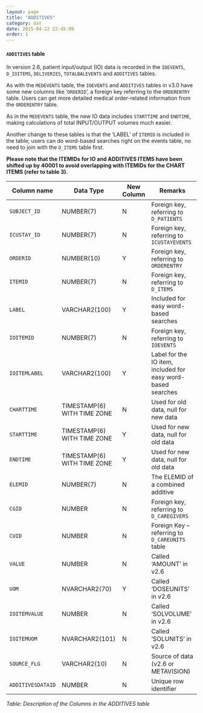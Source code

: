 ```yaml
---
layout: page
title: "ADDITIVES"
category: dat
date: 2015-04-22 22:45:09
order: 1
---
```


#### ```ADDITIVES``` table

In version 2.6, patient input/output (IO) data is recorded in the
```IOEVENTS```, ```D_IOITEMS```, ```DELIVERIES```, ```TOTALBALEVENTS``` and ```ADDITIVES``` tables.

As with the ```MEDEVENTS``` table, the ```IOEVENTS``` and ```ADDITIVES``` tables in v3.0 have some new columns like ‘```ORDERID```’, a foreign key referring to the ```ORDERENTRY``` table. Users can get more detailed medical order-related information from the ```ORDERENTRY``` table.

As in the ```MEDEVENTS``` table, the new IO data includes ```STARTTIME``` and
```ENDTIME```, making calculations of total INPUT/OUTPUT volumes much
easier.

Another change to these tables is that the ‘LABEL’ of ```ITEMID``` is included
in the table; users can do word-based searches right on the events
table, no need to join with the ```D_ITEMS``` table first.

**Please note that the ITEMIDs for IO and ADDITIVES ITEMS have been
shifted up by 40001 to avoid overlapping with ITEMIDs for the CHART
ITEMS (refer to table 3).**

Column name | Data Type | New Column  | Remarks
--- | --- | --- | ---
```SUBJECT_ID``` | NUMBER(7) | N | Foreign key, referring to ```D_PATIENTS```
```ICUSTAY_ID``` | NUMBER(7) | N | Foreign key, referring to ```ICUSTAYEVENTS```
```ORDERID``` | NUMBER(10) | Y | Foreign key, referring to ```ORDERENTRY```
```ITEMID``` | NUMBER(7) | N | Foreign key, referring to ```D_ITEMS```
```LABEL``` | VARCHAR2(100) | Y | Included for easy word-based searches
```IOITEMID``` | NUMBER(7) | N | Foreign key, referring to ```IOEVENTS```
```IOITEMLABEL``` | VARCHAR2(100) | Y | Label for the IO item, included for easy word-based searches
```CHARTTIME``` | TIMESTAMP(6) WITH TIME ZONE | N | Used for old data, null for new data
```STARTTIME``` | TIMESTAMP(6) WITH TIME ZONE | Y | Used for new data, null for old data
```ENDTIME``` | TIMESTAMP(6) WITH TIME ZONE | Y | Used for new data, null for old data
```ELEMID``` | NUMBER(7) | N | The ELEMID of a combined additive
```CGID``` | NUMBER | N | Foreign key, referring to ```D_CAREGIVERS```
```CUID``` | NUMBER | N | Foreign Key – referring to ```D_CAREUNITS``` table
```VALUE``` | NUMBER | N | Called ‘AMOUNT’ in v2.6
```UOM``` | NVARCHAR2(70) | Y | Called ‘DOSEUNITS’ in v2.6
```IOITEMVALUE``` | NUMBER | N | Called ‘SOLVOLUME’ in v2.6
```IOITEMUOM``` | NVARCHAR2(101) | N | Called ‘SOLUNITS’ in v2.6
```SOURCE_FLG``` | VARCHAR2(10) | N | Source of data (v2.6 or METAVISION)
```ADDITIVESDATAID``` | NUMBER | N | Unique row identifier

*Table: Description of the Columns in the ADDITIVES table*

